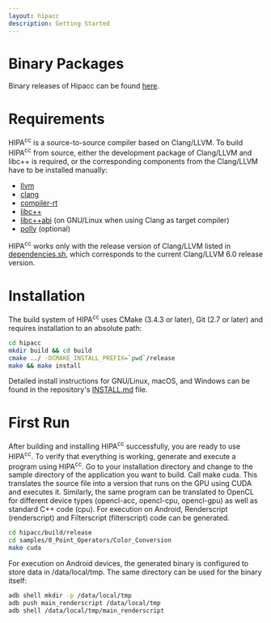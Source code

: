```yaml
---
layout: hipacc
description: Getting Started
---
```


# Binary Packages

Binary releases of Hipacc can be found [here](https://github.com/hipacc/hipacc/releases).


# Requirements

HIPA<sup>cc</sup> is a source-to-source compiler based on Clang/LLVM. To build HIPA<sup>cc</sup> from source, either the development package of Clang/LLVM and libc++ is required, or the corresponding components from the Clang/LLVM have to be installed manually:

* [llvm](https://llvm.org)
* [clang](https://clang.llvm.org)
* [compiler-rt](https://compiler-rt.llvm.org)
* [libc++](https://libcxx.llvm.org)
* [libc++abi](https://libcxxabi.llvm.org) (on GNU/Linux when using Clang as target compiler)
* [polly](https://polly.llvm.org) (optional)

HIPA<sup>cc</sup> works only with the release version of Clang/LLVM listed in [dependencies.sh](https://github.com/hipacc/hipacc/blob/master/dependencies.sh), which corresponds to the current Clang/LLVM 6.0 release version.


# Installation

The build system of HIPA<sup>cc</sup> uses CMake (3.4.3 or later), Git (2.7 or later) and requires installation to an absolute path:
```bash
cd hipacc
mkdir build && cd build
cmake ../ -DCMAKE_INSTALL_PREFIX=`pwd`/release
make && make install
```

Detailed install instructions for GNU/Linux, macOS, and Windows can be found in the repository's [INSTALL.md](https://github.com/hipacc/hipacc/blob/master/INSTALL.md) file.


# First Run

After building and installing HIPA<sup>cc</sup> successfully, you are ready to use HIPA<sup>cc</sup>. To verify that everything is working, generate and execute a program using HIPA<sup>cc</sup>. Go to your installation directory and change to the sample directory of the application you want to build. Call make cuda. This translates the source file into a version that runs on the GPU using CUDA and executes it. Similarly, the same program can be translated to OpenCL for different device types (opencl-acc, opencl-cpu, opencl-gpu) as well as standard C++ code (cpu). For execution on Android, Renderscript (renderscript) and Filterscript (filterscript) code can be generated.
```bash
cd hipacc/build/release
cd samples/0_Point_Operators/Color_Conversion
make cuda
```

For execution on Android devices, the generated binary is configured to store data in /data/local/tmp. The same directory can be used for the binary itself:
```bash
adb shell mkdir -p /data/local/tmp
adb push main_renderscript /data/local/tmp
adb shell /data/local/tmp/main_renderscript
```
